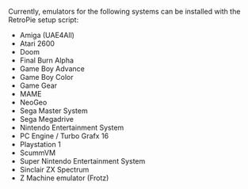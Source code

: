 Currently, emulators for the following systems can be installed with the RetroPie setup script:

* Amiga (UAE4All)
* Atari 2600
* Doom
* Final Burn Alpha
* Game Boy Advance
* Game Boy Color
* Game Gear
* MAME
* NeoGeo
* Sega Master System
* Sega Megadrive
* Nintendo Entertainment System
* PC Engine / Turbo Grafx 16
* Playstation 1
* ScummVM
* Super Nintendo Entertainment System
* Sinclair ZX Spectrum
* Z Machine emulator (Frotz)

